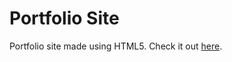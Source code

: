 # Portfolio Site

Portfolio site made using HTML5. Check it out [here](https://cirillojon.github.io/Portfolio/).
